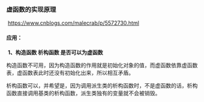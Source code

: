 ### **虚函数的实现原理**

​	https://www.cnblogs.com/malecrab/p/5572730.html

#### **应用：**

​		**1、构造函数 析构函数 是否可以为虚函数**

​		构造函数不可用，因为构造函数的作用就是初始化对象的值，而虚函数依靠虚函数表，虚函数表此时还没有初始化出来，所以相互矛盾。

​		析构函数可以，并希望是，因为调用派生类的析构函数时，不是虚函数的话，析构函数直接调用基类的析构函数，派生类独有的变量就不会被销毁。